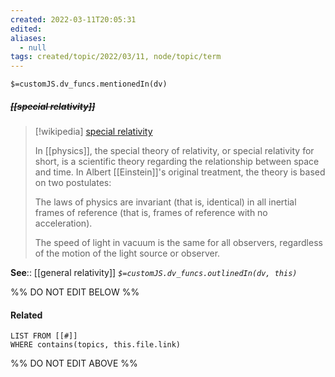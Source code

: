 ```yaml
---
created: 2022-03-11T20:05:31 
edited: 
aliases:
  - null
tags: created/topic/2022/03/11, node/topic/term
---
```

`$=customJS.dv_funcs.mentionedIn(dv)`

##### <s class="topic-title">[[special relativity]]</s>

> [!wikipedia] [special relativity](https://en.wikipedia.org/wiki/Special%20relativity)
> 
> In [[physics]], the special theory of relativity, or special relativity for short, is a scientific theory regarding the relationship between space and time. In Albert [[Einstein]]'s original treatment, the theory is based on two postulates:
> 
> The laws of physics are invariant (that is, identical) in all inertial frames of reference (that is, frames of reference with no acceleration).
> 
> The speed of light in vacuum is the same for all observers, regardless of the motion of the light source or observer.
>


**See**:: [[general relativity]]
*`$=customJS.dv_funcs.outlinedIn(dv, this)`*

%% DO NOT EDIT BELOW %%

#### Related 

```dataview
LIST FROM [[#]]
WHERE contains(topics, this.file.link)
```
%% DO NOT EDIT ABOVE %%

